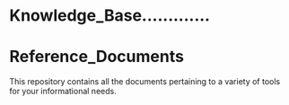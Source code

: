 # Knowledge_Base.............

# Reference_Documents

This repository contains all the documents pertaining to a variety of tools for your informational needs.
